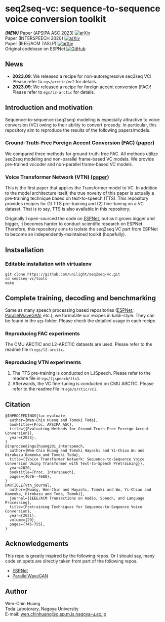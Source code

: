 # seq2seq-vc: sequence-to-sequence voice conversion toolkit

_**(NEW)**_ Paper (APSIPA ASC 2023) [![arXiv](https://img.shields.io/badge/arXiv-2309.02133-b31b1b.svg)](https://arxiv.org/abs/2309.02133)  
Paper (INTERSPEECH 2020) [![arXiv](https://img.shields.io/badge/arXiv-1912.06813-b31b1b.svg)](https://arxiv.org/abs/1912.06813)  
Paper (IEEE/ACM TASLP)  [![arXiv](https://img.shields.io/badge/arXiv-2008.03088-b31b1b.svg)](https://arxiv.org/abs/2008.03088)  
Original codebase on ESPNet [![GitHub](https://img.shields.io/badge/github-%23121011.svg?style=for-the-badge&logo=github&logoColor=white)](https://github.com/espnet/espnet/tree/master/egs/arctic/vc1)  

## News

- **2023.09**: We released a recipe for non-autoregressive seq2seq VC! Please refer to `egs/arctic/vc2` for details.
- **2023.09**: We released a recipe for foreign accent conversion (FAC)! Please refer to `egs/l2-arctic` for details.

## Introduction and motivation

Sequence-to-sequence (seq2seq) modeling is especially attractive to voice conversion (VC) owing to their ability to convert prosody. In particular, this repository aim to reproduce the results of the following papers/models.

### Ground-Truth-Free Foreign Accent Conversion (FAC) ([paper](https://arxiv.org/abs/2309.02133))
We compared three methods for ground-truth-free FAC. All methods utilize seq2seq modeling and non-parallel frame-based VC models. We provide pre-trained vocoder and non-parallel frame-based VC models.

### Voice Transformer Network (VTN) ([paper](https://arxiv.org/abs/1912.06813))
This is the first paper that applies the Transformer model to VC. In addition to the model architecture itself, the true novelty of this paper is actually a pre-training technique based on text-to-speech (TTS). This repository provides recipes for (1) TTS pre-training and (2) fine-tuning on a VC dataset. That is to say, TTS is also available in this repository.

Originally I open-sourced the code on [ESPNet](https://github.com/espnet/espnet), but as it grows bigger and bigger, it becomes harder to conduct scientific research on ESPNet. Therefore, this repository aims to isolate the seq2seq VC part from ESPNet to become an independently-maintained toolkit (hopefully).


## Instsallation 

### Editable installation with virtualenv 

```
git clone https://github.com/unilight/seq2seq-vc.git
cd seq2seq-vc/tools
make
```

## Complete training, decoding and benchmarking

Same as many speech processing based repositories ([ESPNet](https://github.com/espnet/espnet), [ParallelWaveGAN](https://github.com/kan-bayashi/ParallelWaveGAN), etc.), we formulate our recipes in kaldi-style. They can be found in the `egs` folder. Please check the detailed usage in each recipe.

### Reproducing FAC experiments

The CMU ARCTIC and L2-ARCTIC datasets are used. Please refer to the readme file in `egs/l2-arctic`.

### Reproducing VTN experiments

1. The TTS pre-training is conducted on LJSpeech. Please refer to the readme file in `egs/ljspeech/tts1`.
2. Afterwards, the VC fine-tuning is conducted on CMU ARCTIC. Please refer to the readme file in `egs/arctic/vc1`.

## Citation

```
@INPROCEEDINGS{fac-evaluate,
  author={Wen-Chin Huang and Tomoki Toda},
  booktitle={Proc. APSIPA ASC},
  title={{Evaluating Methods for Ground-Truth-Free Foreign Accent Conversion}},
  year={2023},
}
@inproceedings{huang20i_interspeech,
  author={Wen-Chin Huang and Tomoki Hayashi and Yi-Chiao Wu and Hirokazu Kameoka and Tomoki Toda},
  title={{Voice Transformer Network: Sequence-to-Sequence Voice Conversion Using Transformer with Text-to-Speech Pretraining}},
  year=2020,
  booktitle={Proc. Interspeech},
  pages={4676--4680},
}
@ARTICLE{vtn_journal,
  author={Huang, Wen-Chin and Hayashi, Tomoki and Wu, Yi-Chiao and Kameoka, Hirokazu and Toda, Tomoki},
  journal={IEEE/ACM Transactions on Audio, Speech, and Language Processing}, 
  title={Pretraining Techniques for Sequence-to-Sequence Voice Conversion}, 
  year={2021},
  volume={29},
  pages={745-755},
}
```

## Acknowledgements

This repo is greatly inspired by the following repos. Or I should say, many code snippets are directly taken from part of the following repos.

- [ESPNet](https://github.com/espnet/espnet)
- [ParallelWaveGAN](https://github.com/kan-bayashi/ParallelWaveGAN/)

## Author

Wen-Chin Huang  
Toda Labotorary, Nagoya University  
E-mail: wen.chinhuang@g.sp.m.is.nagoya-u.ac.jp
